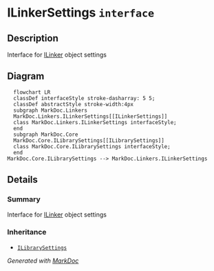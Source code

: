 # ILinkerSettings `interface`

## Description
Interface for [ILinker](./markdoclinkers-ILinker.md) object settings

## Diagram
```mermaid
  flowchart LR
  classDef interfaceStyle stroke-dasharray: 5 5;
  classDef abstractStyle stroke-width:4px
  subgraph MarkDoc.Linkers
  MarkDoc.Linkers.ILinkerSettings[[ILinkerSettings]]
  class MarkDoc.Linkers.ILinkerSettings interfaceStyle;
  end
  subgraph MarkDoc.Core
  MarkDoc.Core.ILibrarySettings[[ILibrarySettings]]
  class MarkDoc.Core.ILibrarySettings interfaceStyle;
  end
MarkDoc.Core.ILibrarySettings --> MarkDoc.Linkers.ILinkerSettings
```

## Details
### Summary
Interface for [ILinker](./markdoclinkers-ILinker.md) object settings

### Inheritance
 - [
`ILibrarySettings`
](./markdoccore-ILibrarySettings.md)

*Generated with* [*MarkDoc*](https://github.com/hailstorm75/MarkDoc.Core)
